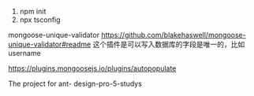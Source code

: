 1. npm init
2. npx tsconfig



mongoose-unique-validator  https://github.com/blakehaswell/mongoose-unique-validator#readme  这个插件是可以写入数据库的字段是唯一的，比如username


https://plugins.mongoosejs.io/plugins/autopopulate



The project for ant- design-pro-5-studys
